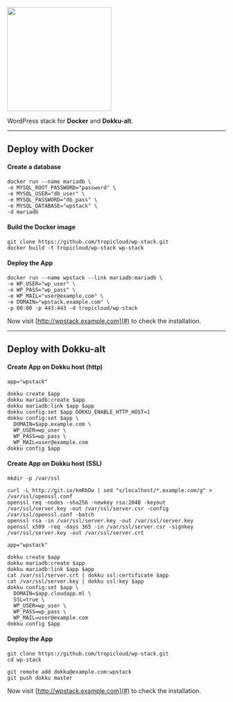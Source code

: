 <img src="http://assets.tropicloud.net/wpstack/logo-wpstack-light.png" width="240" border="0" style="display: block; max-width:100%;">

WordPress stack for **Docker** and **Dokku-alt**.

----------


Deploy with Docker
-------------

#### Create a database
```shell
docker run --name mariadb \
-e MYSQL_ROOT_PASSWORD="password" \
-e MYSQL_USER="db_user" \
-e MYSQL_PASSWORD="db_pass" \
-e MYSQL_DATABASE="wpstack" \
-d mariadb
```

#### Build the Docker image
```shell
git clone https://github.com/tropicloud/wp-stack.git
docker build -t tropicloud/wp-stack wp-stack
```

#### Deploy the App
```shell
docker run --name wpstack --link mariadb:mariadb \
-e WP_USER="wp_user" \
-e WP_PASS="wp_pass" \
-e WP_MAIL="user@example.com" \
-e DOMAIN="wpstack.example.com" \
-p 80:80 -p 443:443 -d tropicloud/wp-stack
```

Now visit  [http://wpstack.example.com](#) to check the installation.


----------


Deploy with Dokku-alt
-------------

#### Create App on Dokku host (http)
```shell
app="wpstack"
 
dokku create $app
dokku mariadb:create $app 
dokku mariadb:link $app $app
dokku config:set $app DOKKU_ENABLE_HTTP_HOST=1
dokku config:set $app \
  DOMAIN=$app.example.com \
  WP_USER=wp_user \
  WP_PASS=wp_pass \
  WP_MAIL=user@example.com
dokku config $app
```

#### Create App on Dokku host (SSL)
```shell
mkdir -p /var/ssl
 
curl -L http://git.io/kmRbDw | sed "s/localhost/*.example.com/g" > /var/ssl/openssl.conf
openssl req -nodes -sha256 -newkey rsa:2048 -keyout /var/ssl/server.key -out /var/ssl/server.csr -config /var/ssl/openssl.conf -batch
openssl rsa -in /var/ssl/server.key -out /var/ssl/server.key
openssl x509 -req -days 365 -in /var/ssl/server.csr -signkey /var/ssl/server.key -out /var/ssl/server.crt
 
app="wpstack"
 
dokku create $app
dokku mariadb:create $app 
dokku mariadb:link $app $app
cat /var/ssl/server.crt | dokku ssl:certificate $app
cat /var/ssl/server.key | dokku ssl:key $app
dokku config:set $app \
  DOMAIN=$app.cloudapp.ml \
  SSL=true \
  WP_USER=wp_user \
  WP_PASS=wp_pass \
  WP_MAIL=user@example.com
dokku config $app
```

#### Deploy the App
```shell
git clone https://github.com/tropicloud/wp-stack.git
cd wp-stack

git remote add dokku@example.com:wpstack
git push dokku master
```

Now visit  [http://wpstack.example.com](#) to check the installation.
